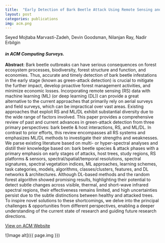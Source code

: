 ```yaml
---
title:  "Early Detection of Bark Beetle Attack Using Remote Sensing and Machine Learning"
layout: post
categories: publications
img: acm.png
---
```


Seyed Mojtaba Marvasti-Zadeh, Devin Goodsman, Nilanjan Ray, Nadir Erbilgin 

#### *in ACM Computing Surveys.*


**Abstract**: Bark beetle outbreaks can have serious consequences on forest ecosystem processes, biodiversity, forest structure and function, and economies. Thus, accurate and timely detection of bark beetle infestations in the early stage (known as green-attack detection) is crucial to mitigate the further impact, develop proactive forest management activities, and minimize economic losses. Incorporating remote sensing (RS) data with machine learning (ML) (or deep learning (DL)) can provide a great alternative to the current approaches that primarily rely on aerial surveys and field surveys, which can be impractical over vast areas. Existing approaches that exploit RS and ML/DL exhibit substantial diversity due to the wide range of factors involved. This paper provides a comprehensive review of past and current advances in green-attack detection from three primary perspectives: bark beetle & host interactions, RS, and ML/DL. In contrast to prior efforts, this review encompasses all RS systems and emphasizes ML/DL methods to investigate their strengths and weaknesses. We parse existing literature based on multi- or hyper-spectral analyses and distill their knowledge based on: bark beetle species & attack phases with a primary emphasis on early stages of attacks, host trees, study regions, RS platforms & sensors, spectral/spatial/temporal resolutions, spectral signatures, spectral vegetation indices, ML approaches, learning schemes, task categories, models, algorithms, classes/clusters, features, and DL networks & architectures. Although DL-based methods and the random forest algorithm showed promising results, highlighting their potential to detect subtle changes across visible, thermal, and short-wave infrared spectral regions, their effectiveness remains limited, and high uncertainties persist due to the subtle distinctions between healthy and attacked trees. To inspire novel solutions to these shortcomings, we delve into the principal challenges & opportunities from different perspectives, enabling a deeper understanding of the current state of research and guiding future research directions.


<div class="button-container" style="margin-bottom:10px">
  <div class="more"><a href="https://dl.acm.org/doi/abs/10.1145/3625387">View on ACM Website</a></div>
</div>

![Image alt]({{ page.img }})



